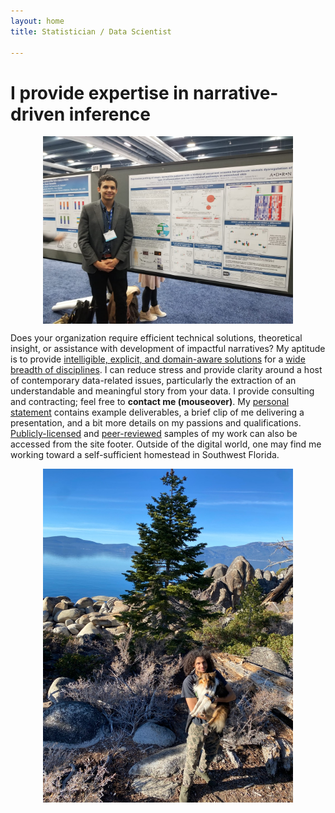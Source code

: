 ```yaml
---
layout: home
title: Statistician / Data Scientist

---
```


# I provide expertise in narrative-driven inference

<p align="center">
  <img align="center" src="/images/its_me2.jpg" alt="Nathan Dyjack" width="400"/>
</p>

Does your organization require efficient technical solutions, theoretical insight, or assistance with development of impactful narratives?
My aptitude is to provide [intelligible, explicit, and domain-aware solutions](/skills.markdown) for a [wide breadth of disciplines](/experience.markdown).
I can reduce stress and provide clarity around a host of contemporary data-related issues, particularly the extraction of an understandable and meaningful story from your data.
I provide consulting and contracting; feel free to **<span title="ntdyjack 'at' gmail 'dot' com">contact me (mouseover)</span>**.
My [personal statement](/statement.markdown) contains example deliverables, a brief clip of me delivering a presentation, and a bit more details on my passions and qualifications.
[Publicly-licensed](https://github.com/ntdyjack/) and [peer-reviewed](https://scholar.google.com/citations?user=KXKrFoAAAAAJ) samples of my work can also be accessed from the site footer.
Outside of the digital world, one may find me working toward a self-sufficient homestead in Southwest Florida.

<p align="center">
  <img align="center" src="/images/its_me.jpg" alt="Nathan Dyjack" width="400"/>
</p>
